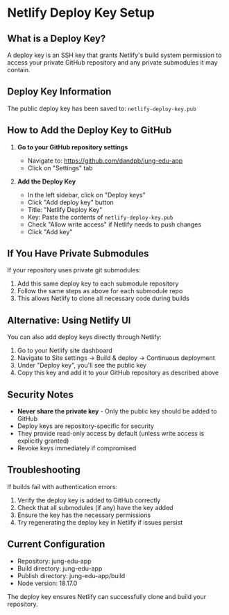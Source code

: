 # Netlify Deploy Key Setup

## What is a Deploy Key?

A deploy key is an SSH key that grants Netlify's build system permission to access your private GitHub repository and any private submodules it may contain.

## Deploy Key Information

The public deploy key has been saved to: `netlify-deploy-key.pub`

## How to Add the Deploy Key to GitHub

1. **Go to your GitHub repository settings**
   - Navigate to: https://github.com/dandpb/jung-edu-app
   - Click on "Settings" tab

2. **Add the Deploy Key**
   - In the left sidebar, click on "Deploy keys"
   - Click "Add deploy key" button
   - Title: "Netlify Deploy Key"
   - Key: Paste the contents of `netlify-deploy-key.pub`
   - Check "Allow write access" if Netlify needs to push changes
   - Click "Add key"

## If You Have Private Submodules

If your repository uses private git submodules:

1. Add this same deploy key to each submodule repository
2. Follow the same steps as above for each submodule repo
3. This allows Netlify to clone all necessary code during builds

## Alternative: Using Netlify UI

You can also add deploy keys directly through Netlify:

1. Go to your Netlify site dashboard
2. Navigate to Site settings → Build & deploy → Continuous deployment
3. Under "Deploy key", you'll see the public key
4. Copy this key and add it to your GitHub repository as described above

## Security Notes

- **Never share the private key** - Only the public key should be added to GitHub
- Deploy keys are repository-specific for security
- They provide read-only access by default (unless write access is explicitly granted)
- Revoke keys immediately if compromised

## Troubleshooting

If builds fail with authentication errors:

1. Verify the deploy key is added to GitHub correctly
2. Check that all submodules (if any) have the key added
3. Ensure the key has the necessary permissions
4. Try regenerating the deploy key in Netlify if issues persist

## Current Configuration

- Repository: jung-edu-app
- Build directory: jung-edu-app
- Publish directory: jung-edu-app/build
- Node version: 18.17.0

The deploy key ensures Netlify can successfully clone and build your repository.
